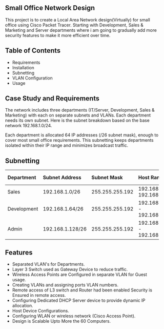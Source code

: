 ## Small Office Network Design

This project is to create a Local Area Network design(Virtually) for small office using Cisco Packet Tracer. Starting with Development, Sales & Marketing and Server departments where i am going to gradually add more security features to make it more efficient over time.

## Table of Contents
 - Requirements
 - Installation
 - Subnetting
 - VLAN Configuration
 - Usage

## Case Study and Requirements

The network includes three departments (IT/Server, Development, Sales & Marketing) with each on separate subnets and VLANs. Each department needs its own subnet. Here is the subnet breakdown based on the base network 192.168.1.0/24.

Each department is allocated 64 IP addresses (/26 subnet mask), enough to cover most small office requirements. This subnetting keeps departments isolated within their IP range and minimizes broadcast traffic.

## Subnetting

|Department|Subnet Address|Subnet Mask|Host Range|VLAN ID| 
| :-------- | :-------    | :------   | :------  | :----- 
| Sales | 192.168.1.0/26 | 255.255.255.192 | 192.168.1.1 - 192.168.1.62 | 10
Development| 192.168.1.64/26 | 255.255.255.192 | 192.168.1.65 - 192.168.1.126 | 20
Admin | 192.168.1.128/26| 255.255.255.192 | 192.168.1.129 - 192.168.1.190 | 30 

## Features
- Separated VLAN's for Departments.
- Layer 3 Switch used as Gateway Device to reduce traffic.
- Wireless Access Points are Configured in separate VLAN for Guest usage.
- Creating VLANs and assigning ports VLAN numbers.
- Remote access of L3 switch and Router had been enabled Security is Ensured in remote access.
- Configuring Dedicated DHCP Server device to provide dynamic IP allocation.
- Host Device Configurations.
- Configuring WLAN or wireless network (Cisco Access Point).
- Design is Scalable Upto More the 60 Computers.
